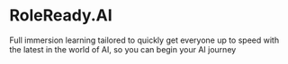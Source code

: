 # RoleReady.AI
Full immersion learning tailored to quickly get everyone up to speed with the latest in the world of AI, so you can begin your AI journey 
